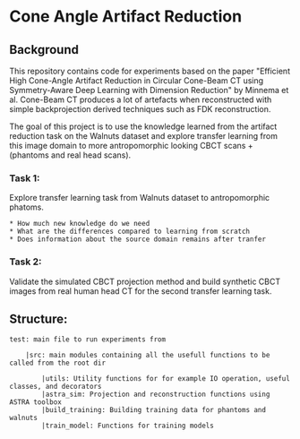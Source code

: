 # Cone Angle Artifact Reduction 

## Background  

This repository contains code for experiments based on the paper "Efficient High Cone-Angle Artifact Reduction in Circular 
Cone-Beam CT using Symmetry-Aware Deep Learning with Dimension Reduction" by Minnema et al. 
Cone-Beam CT produces a lot of artefacts when reconstructed with simple backprojection derived techniques such as FDK reconstruction.


The goal of this project is to use the knowledge learned from the artifact reduction task on the Walnuts dataset and explore 
transfer learning from this image domain to more antropomorphic looking CBCT scans +(phantoms and real head scans).

### Task 1:

Explore transfer learning task from Walnuts dataset to antropomorphic phatoms.

    * How much new knowledge do we need  
    * What are the differences compared to learning from scratch  
    * Does information about the source domain remains after tranfer  


### Task 2:

Validate the simulated CBCT projection method and build synthetic CBCT images from real human head CT for the second transfer 
learning task.


## Structure:

```
test: main file to run experiments from  

    |src: main modules containing all the usefull functions to be called from the root dir  

        |utils: Utility functions for for example IO operation, useful classes, and decorators  
        |astra_sim: Projection and reconstruction functions using ASTRA toolbox
        |build_training: Building training data for phantoms and walnuts  
        |train_model: Functions for training models  
```